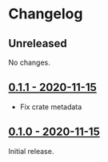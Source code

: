 # Changelog

## Unreleased

No changes.

## [0.1.1 - 2020-11-15](https://github.com/jonas-schievink/mini-slcan/releases/tag/v0.1.1)

* Fix crate metadata

## [0.1.0 - 2020-11-15](https://github.com/jonas-schievink/mini-slcan/releases/tag/v0.1.0)

Initial release.
